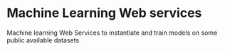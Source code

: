# Machine Learning Web services

Machine learning Web Services to instantiate and train models on some public available datasets
